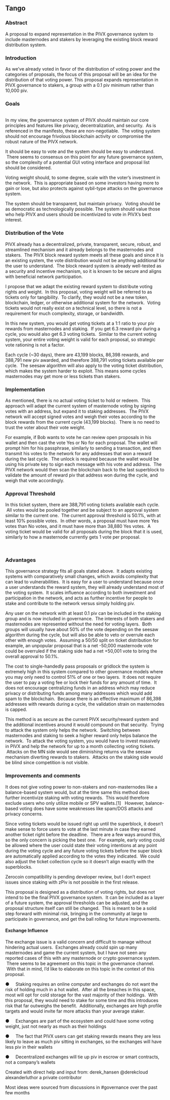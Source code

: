 ## Tango
### Abstract
 
A proposal to expand representation in the PIVX governance system to include masternodes and stakers by leveraging the existing block reward distribution system.
 
 
### Introduction

As we’ve already voted in favor of the distribution of voting power and the categories of proposals, the focus of this proposal will be an idea for the distribution of that voting power. This proposal expands representation in PIVX governance to stakers, a group with a 0.1 piv minimum rather than 10,000 piv.
 
 
### Goals
        	
In my view, the governance system of PIVX should maintain our core principles and features like privacy, decentralization, and security.  As is referenced in the manifesto, these are non-negotiable.  The voting system should not encourage frivolous blockchain activity or compromise the robust nature of the PIVX network.

It should be easy to vote and the system should be easy to understand.  There seems to consensus on this point for any future governance system, so the complexity of a potential GUI voting interface and proposal list should be considered. 

Voting weight should, to some degree, scale with the voter’s investment in the network.  This is appropriate based on some investors having more to gain or lose, but also protects against sybil-type attacks on the governance system.
 
The system should be transparent, but maintain privacy.  Voting should be as democratic as technologically possible. The system should value those who help PIVX and users should be incentivized to vote in PIVX’s best interest. 
 
 
### Distribution of the Vote
 
PIVX already has a decentralized, private, transparent, secure, robust, and streamlined mechanism and it already belongs to the masternodes and stakers.  The PIVX block reward system meets all these goals and since it is an existing system, the vote distribution would not be anything additional for the user to understand.  The block reward system is already well-tested as a security and incentive mechanism, so it is known to be secure and aligns with beneficial network participation. 

I propose that we adapt the existing reward system to distribute voting rights and weight.  In this proposal, voting weight will be referred to as tickets only for tangibility.  To clarify, they would not be a new token, blockchain, ledger, or otherwise additional system for the network.  Voting tickets would not really exist on a technical level, so there is not a requirement for much complexity, storage, or bandwidth.

In this new system, you would get voting tickets at a 1:1 ratio to your piv rewards from masternodes and staking.  If you get 6.3 reward piv during a cycle, you would also get 6.3 voting tickets.  Similar to the current voting system, your entire voting weight is valid for each proposal, so strategic vote rationing is not a factor.

Each cycle (~30 days), there are 43,199 blocks, 86,398 rewards, and 388,791 new piv awarded, and therefore 388,791 voting tickets available per cycle.  The seesaw algorithm will also apply to the voting ticket distribution, which makes the system harder to exploit. This means some cycles masternodes may get more or less tickets than stakers.
 
### Implementation

As mentioned, there is no actual voting ticket to hold or redeem.  This approach will adapt the current system of masternode voting by signing votes with an address, but expand it to staking addresses.  The PIVX network will accept signed votes and weigh their votes according to the block rewards from the current cycle (43,199 blocks).  There is no need to trust the voter about their vote weight.

For example, if Bob wants to vote he can review open proposals in his wallet and then cast the vote Yes or No for each proposal.  The wallet will prompt him for his passphrase, similarly to sending a transaction, and then transmit his votes to the network for any addresses that won a reward during the last cycle.  The unlock is required because the wallet would be using his private key to sign each message with his vote and address.  The PIVX network would then scan the blockchain back to the last superblock to validate the amount of reward piv that address won during the cycle, and weigh that vote accordingly.
 
### Approval Threshold

In this ticket system, there are 388,791 voting tickets available each cycle.  All votes would be pooled together and be subject to an approval system similar to the current one.  The current approval threshold is 50.1%, with at least 10% possible votes.  In other words, a proposal must have more Yes votes than No votes, and it must have more than 38,880 Yes votes.  A voting ticket would be valid for all proposals during the block that it is used, similarly to how a masternode currently gets 1 vote per proposal.
 
        	
### Advantages
 
This governance strategy fits all goals stated above.  It adapts existing systems with comparatively small changes, which avoids complexity that can lead to vulnerabilities.  It is easy for a user to understand because once a user understands the reward system, they will already understand most of the voting system.  It scales influence according to both investment and participation in the network, and acts as further incentive for people to stake and contribute to the network versus simply holding piv. 

Any user on the network with at least 0.1 piv can be included in the staking group and is now included in governance.  The interests of both stakers and masternodes are represented without the need for voting layers.  Both groups will usually have about 50% of the vote depending on the seesaw algorithm during the cycle, but will also be able to veto or overrule each other with enough votes.  Assuming a 50/50 split on ticket distribution for example, an unpopular proposal that is a net -50,000 masternode vote could be overruled if the staking side had a net +50,001 vote to bring the overall approval to 50.1%.

The cost to single-handedly pass proposals or gridlock the system is extremely high in this system compared to other governance models where you may only need to control 51% of one or two layers.  It does not require the user to pay a voting fee or lock their funds for any amount of time.  It does not encourage centralizing funds in an address which may reduce privacy or distributing funds among many addresses which would add spam to the blockchain.  Because there is an effective maximum of 86,398 addresses with rewards during a cycle, the validation strain on masternodes is capped.

This method is as secure as the current PIVX security/reward system and the additional incentives around it would compound on that security.  Trying to attack the system only helps the network.  Switching between masternodes and staking to seek a higher reward only helps balance the network.  To attack the voting system, you would have to invest massively in PIVX and help the network for up to a month collecting voting tickets.  Attacks on the MN side would see diminishing returns via the seesaw mechanism diverting rewards to stakers.  Attacks on the staking side would be blind since competition is not visible.
 
### Improvements and comments
 
It does not give voting power to non-stakers and non-masternodes like a balance-based system would, but at the time same this method does further incentivize staking with voting rewards.  This would therefore exclude users who only utilize mobile or SPV wallets.[1]   However, balance-based voting does have some weaknesses like spam/DOS attacks and privacy concerns. 
 
Since voting tickets would be issued right up until the superblock, it doesn’t make sense to force users to vote at the last minute in case they earned another ticket right before the deadline.  There are a few ways around this, so the only concern is picking the best one.  For example, early voting could be allowed where the user could state their voting intentions at any point during the voting cycle and any future voting tickets before the super block are automatically applied according to the votes they indicated.  We could also adjust the ticket collection cycle so it doesn’t align exactly with the superblocks. 
 
Zerocoin compatibility is pending developer review, but I don’t expect issues since staking with zPiv is not possible in the first release.
 
This proposal is designed as a distribution of voting rights, but does not intend to be the final PIVX governance system.  It can be included as a layer of a future system, the approval thresholds can be adjusted, and the proposal structure itself can still be changed.  This is meant to be a solid step forward with minimal risk, bringing in the community at large to participate in governance, and get the ball rolling for future improvements.
 
 
#### Exchange Influence
 
The exchange issue is a valid concern and difficult to manage without hindering actual users.  Exchanges already could spin up many masternodes and game the current system, but I have not seen any reported cases of this with any masternode or crypto governance system.  There seems to be agreement on this topic in the governance channel.  With that in mind, I’d like to elaborate on this topic in the context of this proposal.
 
●     Staking requires an online computer and exchanges do not want the risk of holding much in a hot wallet.  After all the breaches in this space, most will opt for cold storage for the vast majority of their holdings.  With this proposal, they would need to stake for some time and this introduces risk that far outweighs the benefit.  Additionally, exchanges are high profile targets and would invite far more attacks than your average staker.

●     Exchanges are part of the ecosystem and could have some voting weight, just not nearly as much as their holdings

●     The fact that PIVX users can get staking rewards means they are less likely to leave as much piv sitting in exchanges, so the exchanges will have less piv in their wallets

●     Decentralized exchanges will tie up piv in escrow or smart contracts, not a company’s wallets
 
 
 
 
Created with direct help and input from:
derek_hansen @derekcloud
alexanderluthor
a private contributor
 
Most ideas were sourced from discussions in #governance over the past few months
